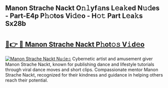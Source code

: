 ## Manon Strache Nackt O𝚗𝚕yf𝚊ns L𝚎a𝚔ed N𝚞𝚍es - Part-E4p P𝚑𝚘tos Vi𝚍𝚎o - H𝚘𝚝 Part L𝚎a𝚔s Sx28b

# <h2><a href="http://kfc68bc.oniu.top/?m=Manon+Strache+Nackt">🔗👉 🔴 Manon Strache Nackt P𝚑ot𝚘𝚜 V𝚒d𝚎o</a></h2>

[![Manon Strache Nackt Nu𝚍e𝚜](https://i.imgur.com/0qMVB7G.gif)](http://kfc68bc.oniu.top/?m=Manon+Strache+Nackt)
Cybernetic artist and amusement giver Manon Strache Nackt, known for publishing dance and lifestyle tutorials through viral dance moves and short clips. Compassionate mentor Manon Strache Nackt, recognized for their kindness and guidance in helping others reach their potential.  
